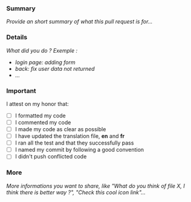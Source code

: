 ### Summary
*Provide an short summary of what this pull request is for...*

### Details
*What did you do ? Exemple :*
- *login page: adding form*
- *back: fix user data not returned*
- *...*

### Important
I attest on my honor that: 
- [ ] I formatted my code
- [ ] I commented my code
- [ ] I made my code as clear as possible
- [ ] I have updated the translation file, **en** and **fr**
- [ ] I ran all the test and that they successfully pass
- [ ] I named my commit by following a good convention
- [ ] I didn't push conflicted code

### More
*More informations you want to share, like "What do you think of file X, I think there is better way ?", "Check this cool icon link"...*


